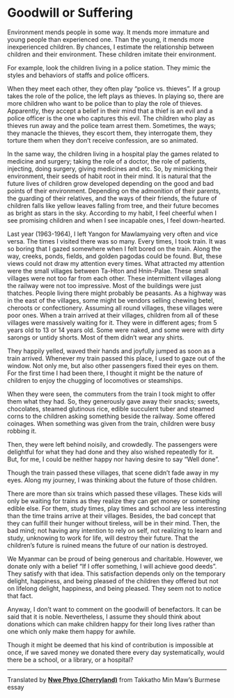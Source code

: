 # Goodwill or Suffering

Environment mends people in some way.
It mends more immature and young people than experienced one.
Than the young, it mends more inexperienced children.
By chances, I estimate the relationship between children and their environment.
These children imitate their environment.

For example, look the children living in a police station.
They mimic the styles and behaviors of staffs and police officers.

When they meet each other, they often play “police vs. thieves”.
If a group takes the role of the police, the left plays as thieves.
In playing so, there are more children who want to be police than to play the role of thieves.
Apparently, they accept a belief in their mind that a thief is an evil and a police officer is the one who captures this evil.
The children who play as thieves run away and the police team arrest them.
Sometimes, the ways; they manacle the thieves, they escort them,
they interrogate them, they torture them when they don’t receive confession, are so animated.

In the same way, the children living in a hospital play the games related to medicine and surgery;
taking the role of a doctor, the role of patients, injecting, doing surgery, giving medicines and etc.
So, by mimicking their environment, their seeds of habit root in their mind.
It is natural that the future lives of children grow developed depending on the good and bad points of their environment.
Depending on the admonition of their parents,
the guarding of their relatives,
and the ways of their friends,
the future of children falls like yellow leaves falling from tree,
and their future becomes as bright as stars in the sky.
According to my habit, I feel cheerful when I see promising children
and when I see incapable ones, I feel down-hearted.

Last year (1963-1964), I left Yangon for Mawlamyaing very often and vice versa.
The times I visited there was so many.
Every times, I took train.
It was so boring that I gazed somewhere when I felt bored on the train.
Along the way, creeks, ponds, fields, and golden pagodas could be found.
But, these views could not draw my attention every times.
What attracted my attention were the small villages between Ta-Hton and Hnin-Palae.
These small villages were not too far from each other.
These intermittent villages along the railway were not too impressive.
Most of the buildings were just thatches.
People living there might probably be peasants.
As a highway was in the east of the villages,
some might be vendors selling chewing betel, cheroots or confectionery.
Assuming all round villages, these villages were poor ones.
When a train arrived at their villages, children from all of these villages were massively waiting for it.
They were in different ages; from 5 years old to 13 or 14 years old.
Some were naked, and some were with dirty sarongs or untidy shorts.
Most of them didn’t wear any shirts.

They happily yelled, waved their hands and joyfully jumped as soon as a train arrived.
Whenever my train passed this place, I used to gaze out of the window.
Not only me, but also other passengers fixed their eyes on them.
For the first time I had been there, I thought it might be the nature of children to enjoy the chugging of locomotives or  steamships.

When they were seen, the commuters from the train I took might to offer them what they had.
So, they generously gave away their snacks; sweets, chocolates, steamed glutinous rice, edible succulent tuber and steamed corns to  the children asking something beside the railway.
Some offered coinages.
When something was given from the train, children were busy robbing it.

Then, they were left behind noisily, and crowdedly.
The passengers were delightful for what they had done and they also wished repeatedly for it.
But, for me, I could be neither happy nor having desire to say “Well done”.

Though the train passed these villages, that scene didn’t fade away in my eyes.
Along my journey, I was thinking about the future of those children.

There are more than six trains which passed these villages.
These kids will only be waiting for trains as they realize they can get money or something edible else.
For them, study times, play times and school are less interesting than the time trains arrive at their villages.
Besides, the bad concept that they can fulfill their hunger without tireless, will be in their mind.
Then, the bad mind; not having any intention to rely on self, not realizing to learn and study, unknowing to work for life, will destroy their future.
That the children’s future is ruined means the future of our nation is destroyed.

We Myanmar can be proud of being generous and charitable.
However, we donate only with a belief “If I offer something, I will achieve good deeds”.
They satisfy with that idea.
This satisfaction depends only on the temporary delight, happiness, and being pleased of the children they offered but not on lifelong delight, happiness, and being pleased.
They seem not to notice that fact.

Anyway, I don’t want to comment on the goodwill of benefactors.
It can be said that it is noble.
Nevertheless, I assume they should think about donations which can make children happy for their long lives rather than one which only make them happy for awhile.

Though it might be deemed that his kind of contribution is impossible at once, if we saved money we donated there every day systematically, would there be a school, or a library, or a hospital?

----
Translated by **[Nwe Phyo (Cherryland)](AUTHOR.md)**
from Takkatho Min Maw’s Burmese essay